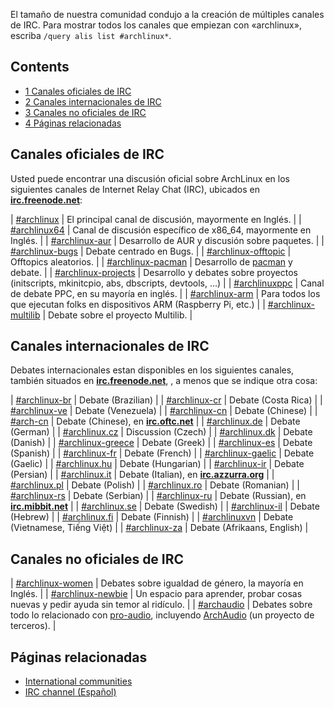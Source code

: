 El tamaño de nuestra comunidad condujo a la creación de múltiples canales de IRC. Para mostrar todos los canales que empiezan con «archlinux», escriba `/query alis list #archlinux*`.

## Contents

*   [1 Canales oficiales de IRC](#Canales_oficiales_de_IRC)
*   [2 Canales internacionales de IRC](#Canales_internacionales_de_IRC)
*   [3 Canales no oficiales de IRC](#Canales_no_oficiales_de_IRC)
*   [4 Páginas relacionadas](#P.C3.A1ginas_relacionadas)

## Canales oficiales de IRC

Usted puede encontrar una discusión oficial sobre ArchLinux en los siguientes canales de Internet Relay Chat (IRC), ubicados en **[irc.freenode.net](irc://irc.freenode.net)**:

| [#archlinux](irc://irc.freenode.net/archlinux) | El principal canal de discusión, mayormente en Inglés. |
| [#archlinux64](irc://irc.freenode.net/archlinux64) | Canal de discusión específico de x86_64, mayormente en Inglés. |
| [#archlinux-aur](irc://irc.freenode.net/archlinux-aur) | Desarrollo de AUR y discusión sobre paquetes. |
| [#archlinux-bugs](irc://irc.freenode.net/archlinux-bugs) | Debate centrado en Bugs. |
| [#archlinux-offtopic](irc://irc.freenode.net/archlinux-offtopic) | Offtopics aleatorios. |
| [#archlinux-pacman](irc://irc.freenode.net/archlinux-pacman) | Desarrollo de [pacman](/index.php/Pacman_(Espa%C3%B1ol) "Pacman (Español)") y debate. |
| [#archlinux-projects](irc://irc.freenode.net/archlinux-projects) | Desarrollo y debates sobre proyectos (initscripts, mkinitcpio, abs, dbscripts, devtools, ...) |
| [#archlinuxppc](irc://irc.freenode.net/archlinuxppc) | Canal de debate PPC, en su mayoría en inglés. |
| [#archlinux-arm](irc://irc.freenode.net/archlinux-arm) | Para todos los que ejecutan folks en dispositivos ARM (Raspberry Pi, etc.) |
| [#archlinux-multilib](irc://irc.freenode.net/archlinux-multilib) | Debate sobre el proyecto Multilib. |

## Canales internacionales de IRC

Debates internacionales estan disponibles en los siguientes canales, también situados en **[irc.freenode.net](irc://irc.freenode.net)**, , a menos que se indique otra cosa:

| [#archlinux-br](irc://irc.freenode.net/archlinux-br) | Debate (Brazilian) |
| [#archlinux-cr](irc://irc.freenode.net/archlinux-cr) | Debate (Costa Rica) |
| [#archlinux-ve](irc://irc.freenode.net/archlinux-ve) | Debate (Venezuela) |
| [#archlinux-cn](irc://irc.freenode.net/archlinux-cn) | Debate (Chinese) |
| [#arch-cn](irc://irc.freenode.net/arch-cn) | Debate (Chinese), en **[irc.oftc.net](irc://irc.oftc.net)** |
| [#archlinux.de](irc://irc.freenode.net/archlinux.de) | Debate (German) |
| [#archlinux.cz](irc://irc.freenode.net/archlinux.cz) | Discussion (Czech) |
| [#archlinux.dk](irc://irc.freenode.net/archlinux.dk) | Debate (Danish) |
| [#archlinux-greece](irc://irc.freenode.net/archlinux-greece) | Debate (Greek) |
| [#archlinux-es](irc://irc.freenode.net/archlinux-es) | Debate (Spanish) |
| [#archlinux-fr](irc://irc.freenode.net/archlinux-fr) | Debate (French) |
| [#archlinux-gaelic](irc://irc.freenode.net/archlinux-gaelic) | Debate (Gaelic) |
| [#archlinux.hu](irc://irc.freenode.net/archlinux.hu) | Debate (Hungarian) |
| [#archlinux-ir](irc://irc.freenode.net/archlinux-ir) | Debate (Persian) |
| [#archlinux.it](irc://irc.freenode.net/archlinux.it) | Debate (Italian), en **[irc.azzurra.org](irc://irc.azzurra.org)** |
| [#archlinux.pl](irc://irc.freenode.net/archlinux.pl) | Debate (Polish) |
| [#archlinux.ro](irc://irc.freenode.net/archlinux.ro) | Debate (Romanian) |
| [#archlinux-rs](irc://irc.freenode.net/archlinux-rs) | Debate (Serbian) |
| [#archlinux-ru](irc://irc.freenode.net/archlinux-ru) | Debate (Russian), en **[irc.mibbit.net](irc://irc.mibbit.net)** |
| [#archlinux.se](irc://irc.freenode.net/archlinux.se) | Debate (Swedish) |
| [#archlinux-il](irc://irc.freenode.net/archlinux-il) | Debate (Hebrew) |
| [#archlinux.fi](irc://irc.freenode.net/archlinux.fi) | Debate (Finnish) |
| [#archlinuxvn](irc://irc.freenode.net/archlinuxvn) | Debate (Vietnamese, Tiếng Việt) |
| [#archlinux-za](irc://irc.freenode.net/archlinux-za) | Debate (Afrikaans, English) |

## Canales no oficiales de IRC

| [#archlinux-women](irc://irc.freenode.net/archlinux-women) | Debates sobre igualdad de género, la mayoría en Inglés. |
| [#archlinux-newbie](irc://irc.freenode.net/archlinux-newbie) | Un espacio para aprender, probar cosas nuevas y pedir ayuda sin temor al ridículo. |
| [#archaudio](irc://irc.freenode.net/archaudio) | Debates sobre todo lo relacionado con [pro-audio](/index.php/Pro_Audio "Pro Audio"), incluyendo [ArchAudio](http://archaudio.org/) (un proyecto de terceros). |

## Páginas relacionadas

*   [International communities](/index.php/International_communities "International communities")
*   [IRC channel (Español)](/index.php/IRC_channel_(Espa%C3%B1ol) "IRC channel (Español)")